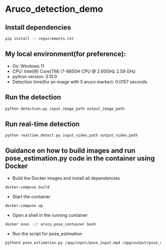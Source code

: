 # Aruco_detection_demo
## Install dependencies
```bash
pip install -r requirements.txt
```



## My local environment(for preference):
* Os: Windows 11
* CPU: Intel(R) Core(TM) i7-8850H CPU @ 2.60GHz   2.59 GHz
* python version: 3.10.0
* Detection time(for an image with 5 aruco marker): 0.0157 seconds

## Run the detection
```bash
python detection.py input_image_path output_image_path
```

## Run real-time detection
```bash
python realtime_detect.py input_video_path output_video_path
```

## Guidance on how to build images and run pose_estimation.py code in the container using Docker
* Build the Docker images and install all dependencies
```bash
docker-compose build
```
* Start the container
```bash
docker-compose up
```
* Open a shell in the running container
```bash
docker exec -it aruco_pose_container bash
```
* Run the script for pose_estimation
```bash
python3 pose_estimation.py /app/input/pose_input.mp4 /app/output/pose_output.mp4
```